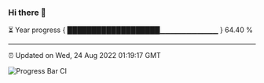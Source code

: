 ### Hi there 👋

⏳ Year progress { ███████████████████▁▁▁▁▁▁▁▁▁▁▁ } 64.40 %

---

⏰ Updated on Wed, 24 Aug 2022 01:19:17 GMT

![Progress Bar CI](https://github.com/liununu/liununu/workflows/Progress%20Bar%20CI/badge.svg)
